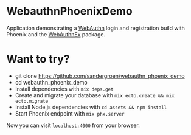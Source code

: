 # WebauthnPhoenixDemo

Application demonstrating a [WebAuthn](https://en.wikipedia.org/wiki/WebAuthn) login and registration build with Phoenix and the [WebAuthnEx](https://github.com/sandergroen/web_authn_ex) package.

# Want to try?

  * git clone https://github.com/sandergroen/webauthn_phoenix_demo
  * cd webauthn_phoenix_demo
  * Install dependencies with `mix deps.get`
  * Create and migrate your database with `mix ecto.create && mix ecto.migrate`
  * Install Node.js dependencies with `cd assets && npm install`
  * Start Phoenix endpoint with `mix phx.server`

Now you can visit [`localhost:4000`](http://localhost:4000) from your browser.
